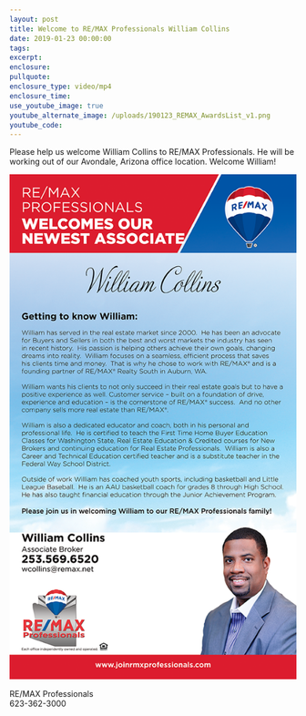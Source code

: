 ```yaml
---
layout: post
title: Welcome to RE/MAX Professionals William Collins
date: 2019-01-23 00:00:00
tags:
excerpt:
enclosure:
pullquote:
enclosure_type: video/mp4
enclosure_time:
use_youtube_image: true
youtube_alternate_image: /uploads/190123_REMAX_AwardsList_v1.png
youtube_code:
---
```


Please help us welcome William Collins to RE/MAX Professionals. He will be working out of our Avondale, Arizona office location. Welcome William!

![](/uploads/190123-welcomeaboard-wcollins-v2.png)

RE/MAX Professionals<br>623-362-3000